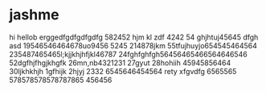 # jashme
hi
hellob
erggedfgdfgdfgdfg
582452
hjm
kl
zdf
4242
54
ghjhtuj45645
dfgh
asd
19546546464678uo9456
5245
214878jkm
55tfujhuyjo654545464564
235487465465l;kjjkhjhfjkl46787
24fghfghfgh56456465466564646546
52dgfhjfhgjkhgfk
26mn,nb4321231
27gyut
28hohiih
45945856464
30ljkhkhjh
1gfhijk
2hjyj
2332
6545646454564
rety
xfgvdfg
6565565
578578578578787865
456456

